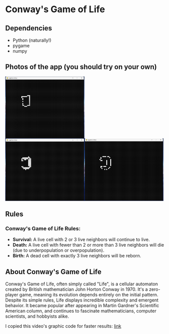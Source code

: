 # Conway's Game of Life

## Dependencies

- Python (naturally!)
- pygame
- numpy

## Photos of the app (you should try on your own)

<div style="display: flex; flex-direction: row; flex-wrap: wrap;">
    <img src="First.png" alt="First Image" width="250px" style="margin-right: 10px;">
    <img src="Second.png" alt="Second Image" width="250px style="margin-right: 10px;">
    <img src="Third.png" alt="Third Image" width="250px">
</div>

## Rules

### Conway's Game of Life Rules:

- **Survival:** A live cell with 2 or 3 live neighbors will continue to live.
- **Death:** A live cell with fewer than 2 or more than 3 live neighbors will die (due to underpopulation or overpopulation).
- **Birth:** A dead cell with exactly 3 live neighbors will be reborn.

## About Conway's Game of Life

Conway's Game of Life, often simply called "Life", is a cellular automaton created by British mathematician John Horton Conway in 1970. It's a zero-player game, meaning its evolution depends entirely on the initial pattern. Despite its simple rules, Life displays incredible complexity and emergent behavior. It became popular after appearing in Martin Gardner's Scientific American column, and continues to fascinate mathematicians, computer scientists, and hobbyists alike.

I copied this video's graphic code for faster results: [link](https://www.youtube.com/watch?v=cRWg2SWuXtM)
